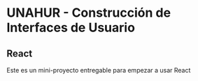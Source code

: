 # UNAHUR - Construcción de Interfaces de Usuario

## React

Este es un mini-proyecto entregable para empezar a usar React